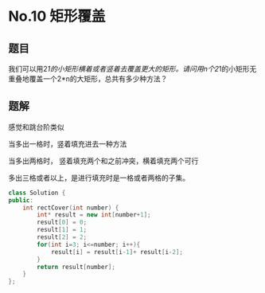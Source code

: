 # No.10 矩形覆盖

## 题目

我们可以用2*1的小矩形横着或者竖着去覆盖更大的矩形。请问用n个2*1的小矩形无重叠地覆盖一个2*n的大矩形，总共有多少种方法？ 

## 题解

感觉和跳台阶类似

当多出一格时，竖着填充进去一种方法

当多出两格时， 竖着填充两个和之前冲突，横着填充两个可行

多出三格或者以上，是进行填充时是一格或者两格的子集。

```c++
class Solution {
public:
    int rectCover(int number) {
        int* result = new int[number+1];
        result[0] = 0;
        result[1] = 1;
        result[2] = 2;
        for(int i=3; i<=number; i++){
            result[i] = result[i-1]+ result[i-2];
        }
        return result[number];
    }
};
```

